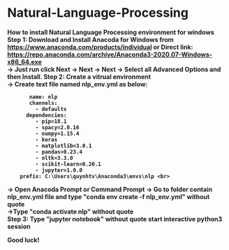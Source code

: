 # Natural-Language-Processing
<b>How to install Natural Language Processing environment for windows <b><br>
Step 1: Download and Install Anacoda for Windows from https://www.anaconda.com/products/individual or Direct link: https://repo.anaconda.com/archive/Anaconda3-2020.07-Windows-x86_64.exe <br>
    -> Just run click Next -> Next -> Next -> Select all Advanced Options and then Install.
Step 2:  Create a vitrual environment <br>
    -> Create text file named nlp_env.yml as below:
    
           name: nlp
           channels:
             - defaults
          dependencies:
             - pip=18.1
             - spacy=2.0.16
             - numpy=1.15.4
             - keras
             - matplotlib=3.0.1
             - pandas=0.23.4
             - nltk=3.3.0
             - scikit-learn=0.20.1
             - jupyter=1.0.0
        prefix: C:\Users\quynhtv\Anaconda3\envs\nlp <br>

  -> Open Anacoda Prompt or Command Prompt ->   Go to folder contain nlp_env.yml file and type "conda env create -f nlp_env.yml" without quote  <br>
  ->Type "conda activate nlp" without quote <br>
 Step 3:  Type "jupyter notebook" without quote start interactive python3 session <br>

 Good luck!

